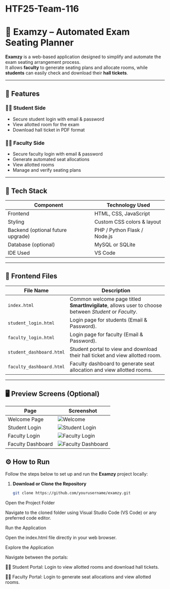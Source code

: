 # HTF25-Team-116

# 🧠 Examzy – Automated Exam Seating Planner

**Examzy** is a web-based application designed to simplify and automate the exam seating arrangement process.  
It allows **faculty** to generate seating plans and allocate rooms, while **students** can easily check and download their **hall tickets**.

---

## 🚀 Features

### 👨‍🎓 Student Side
- Secure student login with email & password  
- View allotted room for the exam  
- Download hall ticket in PDF format  

### 👩‍🏫 Faculty Side
- Secure faculty login with email & password  
- Generate automated seat allocations  
- View allotted rooms  
- Manage and verify seating plans  

---

## 🧩 Tech Stack

| Component | Technology Used |
|------------|-----------------|
| Frontend | HTML, CSS, JavaScript |
| Styling | Custom CSS colors & layout |
| Backend (optional future upgrade) | PHP / Python Flask / Node.js |
| Database (optional) | MySQL or SQLite |
| IDE Used | VS Code |

---

## 📁 Frontend Files

| File Name | Description |
|------------|-------------|
| `index.html` | Common welcome page titled **SmartInvigilate**, allows user to choose between *Student* or *Faculty*. |
| `student_login.html` | Login page for students (Email & Password). |
| `faculty_login.html` | Login page for faculty (Email & Password). |
| `student_dashboard.html` | Student portal to view and download their hall ticket and view allotted room. |
| `faculty_dashboard.html` | Faculty dashboard to generate seat allocation and view allotted rooms. |

---

## 🖥️ Preview Screens (Optional)

| Page | Screenshot |
|------|-------------|
| Welcome Page | ![Welcome](screenshots/welcome.png) |
| Student Login | ![Student Login](screenshots/student_login.png) |
| Faculty Login | ![Faculty Login](screenshots/faculty_login.png) |
| Faculty Dashboard | ![Faculty Dashboard](screenshots/faculty_dashboard.png) |


## ⚙️ How to Run

Follow the steps below to set up and run the **Examzy** project locally:

1. **Download or Clone the Repository**

   ```bash
   git clone https://github.com/yourusername/examzy.git

Open the Project Folder

Navigate to the cloned folder using Visual Studio Code (VS Code) or any preferred code editor.

Run the Application

Open the index.html file directly in your web browser.

Explore the Application

Navigate between the portals:

👨‍🎓 Student Portal: Login to view allotted rooms and download hall tickets.

👩‍🏫 Faculty Portal: Login to generate seat allocations and view allotted rooms.
